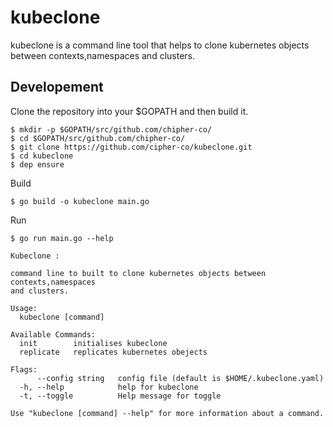 # kubeclone

kubeclone is a command line tool that helps to clone kubernetes objects between contexts,namespaces and clusters.

## Developement

Clone the repository into your $GOPATH and then build it.

```
$ mkdir -p $GOPATH/src/github.com/chipher-co/
$ cd $GOPATH/src/github.com/chipher-co/
$ git clone https://github.com/cipher-co/kubeclone.git
$ cd kubeclone
$ dep ensure
```

Build

```
$ go build -o kubeclone main.go
```

Run
```
$ go run main.go --help

Kubeclone : 

command line to built to clone kubernetes objects between contexts,namespaces 
and clusters.

Usage:
  kubeclone [command]

Available Commands:
  init        initialises kubeclone
  replicate   replicates kubernetes obejects

Flags:
      --config string   config file (default is $HOME/.kubeclone.yaml)
  -h, --help            help for kubeclone
  -t, --toggle          Help message for toggle

Use "kubeclone [command] --help" for more information about a command.
```